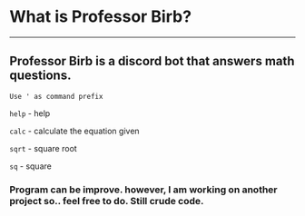 
# What is Professor Birb? 
---
Professor Birb is a discord bot that answers math questions.
---
`Use ' as command prefix`

`help` - help

`calc` - calculate the equation given

`sqrt` - square root

`sq` - square


### Program can be improve. however, I am working on another project so.. feel free to do. Still crude code.

